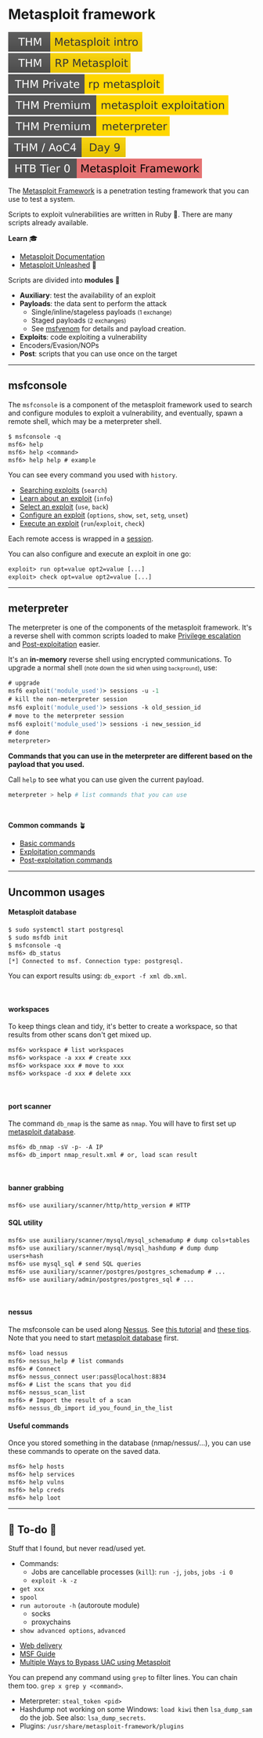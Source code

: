 # Metasploit framework

[![metasploitintro](../../../../_badges/thm/metasploitintro.svg)](https://tryhackme.com/room/metasploitintro)
[![rpmetasploit](../../../../_badges/thm/rpmetasploit.svg)](https://tryhackme.com/room/rpmetasploit)
[![rpmetasploit](../../../../_badges/thmp/rpmetasploit.svg)](https://tryhackme.com/room/rpmetasploit)
[![metasploitexploitation](../../../../_badges/thmp/metasploitexploitation.svg)](https://tryhackme.com/room/metasploitexploitation)
[![meterpreter](../../../../_badges/thmp/meterpreter.svg)](https://tryhackme.com/room/meterpreter)
[![adventofcyber4](../../../../_badges/thm/adventofcyber4/day9.svg)](https://tryhackme.com/room/adventofcyber4)
[![metasploitframework](../../../../_badges/htb/metasploitframework.svg)](https://academy.hackthebox.com/course/preview/using-the-metasploit-framework)

<div class="row row-cols-lg-2"><div>

The [Metasploit Framework](https://github.com/rapid7/metasploit-framework) is a penetration testing framework that you can use to test a system.

Scripts to exploit vulnerabilities are written in Ruby 💎. There are many scripts already available.

**Learn** 🎓

* [Metasploit Documentation](https://docs.metasploit.com/)
* [Metasploit Unleashed](https://www.offensive-security.com/metasploit-unleashed/) 📌
</div><div>

Scripts are divided into **modules** 📌

* **Auxiliary**: test the availability of an exploit
* **Payloads**: the data sent to perform the attack
    * Single/inline/stageless payloads <small>(1 exchange)</small>
    * Staged payloads <small>(2 exchanges)</small>
    * See [msfvenom](/cybersecurity/red-team/s3.exploitation/shell/tools/msfvenom.md) for details and payload creation.
* **Exploits**: code exploiting a vulnerability
* Encoders/Evasion/NOPs
* **Post**: scripts that you can use once on the target
</div></div>

<hr class="sep-both">

## msfconsole

<div class="row row-cols-lg-2"><div>

The `msfconsole` is a component of the metasploit framework used to search and  configure modules to exploit a vulnerability, and eventually, spawn a remote shell, which may be a meterpreter shell.

```shell!
$ msfconsole -q
msf6> help
msf6> help <command>
msf6> help help # example
```

You can see every command you used with `history`.
</div><div>

* [Searching exploits](_files/msf_search.md) (`search`)
* [Learn about an exploit](_files/msf_info.md) (`info`)
* [Select an exploit](_files/msf_use.md) (`use`, `back`)
* [Configure an exploit](_files/msf_configuration.md) (`options`, `show`, `set`, `setg`, `unset`)
* [Execute an exploit](_files/msf_exploit.md) (`run`/`exploit`, `check`)

Each remote access is wrapped in a [session](_files/msf_session.md). 

You can also configure and execute an exploit in one go:

```shell!
exploit> run opt=value opt2=value [...]
exploit> check opt=value opt2=value [...] 
```
</div></div>

<hr class="sep-both">

## meterpreter

<div class="row row-cols-lg-2"><div>

The meterpreter is one of the components of the metasploit framework. It's a reverse shell with common scripts loaded to make [Privilege escalation](/cybersecurity/red-team/s4.privesc/index.md) and [Post-exploitation](/cybersecurity/red-team/s5.post-exploitation/index.md) easier.

It's an  **in-memory** reverse shell using encrypted communications. To upgrade a normal shell <small>(note down the sid when using `background`)</small>, use:

```ps
# upgrade
msf6 exploit('module_used')> sessions -u -1
# kill the non-meterpreter session
msf6 exploit('module_used')> sessions -k old_session_id
# move to the meterpreter session
msf6 exploit('module_used')> sessions -i new_session_id
# done
meterpreter>
```
</div><div>

**Commands that you can use in the meterpreter are different based on the payload that you used.**

Call `help` to see what you can use given the current payload.

```bash
meterpreter > help # list commands that you can use
```

<br>

**Common commands** 🪴

* [Basic commands](_files/msf_common.md)
* [Exploitation commands](_files/msf_exploitation.md)
* [Post-exploitation commands](_files/msf_post.md)

</div></div>

<hr class="sep-both">

## Uncommon usages

<div class="row row-cols-lg-2"><div>

#### Metasploit database

```shell!
$ sudo systemctl start postgresql
$ sudo msfdb init
$ msfconsole -q
msf6> db_status
[*] Connected to msf. Connection type: postgresql.
```

You can export results using: `db_export -f xml db.xml`.

<br>

#### workspaces

To keep things clean and tidy, it's better to create a workspace, so that results from other scans don't get mixed up.

```shell!
msf6> workspace # list workspaces
msf6> workspace -a xxx # create xxx
msf6> workspace xxx # move to xxx
msf6> workspace -d xxx # delete xxx
```

<br>

#### port scanner

The command `db_nmap` is the same as `nmap`. You will have to first set up [metasploit database](#metasploit-database).

```shell!
msf6> db_nmap -sV -p- -A IP
msf6> db_import nmap_result.xml # or, load scan result
```

<br>

#### banner grabbing

```shell!
msf6> use auxiliary/scanner/http/http_version # HTTP
```
</div><div>

#### SQL utility

```shell!
msf6> use auxiliary/scanner/mysql/mysql_schemadump # dump cols+tables
msf6> use auxiliary/scanner/mysql/mysql_hashdump # dump dump users+hash
msf6> use mysql_sql # send SQL queries
msf6> use auxiliary/scanner/postgres/postgres_schemadump # ...
msf6> use auxiliary/admin/postgres/postgres_sql # ...
```

<br>

#### nessus

The msfconsole can be used along [Nessus](/cybersecurity/red-team/tools/scanners/vulns/nessus.md). See [this tutorial](https://scubarda.com/2015/11/16/launching-nessus-scans-inside-metasploit/) and [these tips](https://www.offensive-security.com/metasploit-unleashed/working-with-nessus/). Note that you need to start [metasploit database](#metasploit-database) first.

```shell!
msf6> load nessus
msf6> nessus_help # list commands
msf6> # Connect
msf6> nessus_connect user:pass@localhost:8834
msf6> # List the scans that you did
msf6> nessus_scan_list
msf6> # Import the result of a scan
msf6> nessus_db_import id_you_found_in_the_list
```

#### Useful commands

Once you stored something in the database (nmap/nessus/...), you can use these commands to operate on the saved data.

```shell!
msf6> help hosts
msf6> help services
msf6> help vulns
msf6> help creds
msf6> help loot
```
</div></div>

<hr class="sep-both">

## 👻 To-do 👻

Stuff that I found, but never read/used yet.

<div class="row row-cols-lg-2"><div>

* Commands:
  * Jobs are cancellable processes (`kill`): `run -j`, `jobs`, `jobs -i 0`
  * `exploit -k -z`
* `get xxx`
* `spool`
* `run autoroute -h` (autoroute module)
  * socks
  * proxychains
* `show advanced options`, `advanced`
</div><div>

* [Web delivery](https://www.offsec.com/metasploit-unleashed/web-delivery/)
* [MSF Guide](https://gitlab.com/goron/security_whitepapers/-/blob/f2e1a7a522240ad3cd9e238237342b328b1fd162/the-easiest-metasploit-guide-youll-ever-read.pdf)
* [Multiple Ways to Bypass UAC using Metasploit](https://www.hackingarticles.in/multiple-ways-to-bypass-uac-using-metasploit/)

You can prepend any command using `grep` to filter lines. You can chain them too. `grep x grep y <command>`.

* Meterpreter: `steal_token <pid>`
* Hashdump not working on some Windows: `load kiwi` then `lsa_dump_sam` do the job. See also: `lsa_dump_secrets`.
* Plugins: `/usr/share/metasploit-framework/plugins`
</div></div>